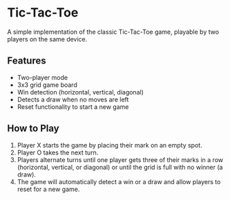 # Tic-Tac-Toe

A simple implementation of the classic Tic-Tac-Toe game, playable by two players on the same device.

## Features
- Two-player mode
- 3x3 grid game board
- Win detection (horizontal, vertical, diagonal)
- Detects a draw when no moves are left
- Reset functionality to start a new game

## How to Play
1. Player X starts the game by placing their mark on an empty spot.
2. Player O takes the next turn.
3. Players alternate turns until one player gets three of their marks in a row (horizontal, vertical, or diagonal) or until the grid is full with no winner (a draw).
4. The game will automatically detect a win or a draw and allow players to reset for a new game.
